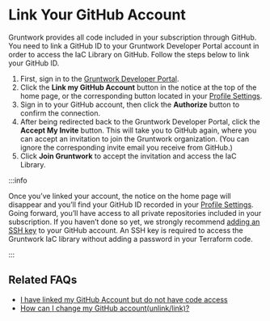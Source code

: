 # Link Your GitHub Account

Gruntwork provides all code included in your subscription through GitHub. You need to link a GitHub ID to your Gruntwork Developer Portal account in order to access the IaC Library on GitHub. Follow the steps below to link your GitHub ID.

1. First, sign in to the [Gruntwork Developer Portal](https://app.gruntwork.io).
2. Click the **Link my GitHub Account** button in the notice at the top of the home page, or the corresponding button located in your [Profile Settings](https://app.gruntwork.io/settings/profile).
3. Sign in to your GitHub account, then click the **Authorize** button to confirm the connection.
4. After being redirected back to the Gruntwork Developer Portal, click the **Accept My Invite** button. This will take you to GitHub again, where you can accept an invitation to join the Gruntwork organization. (You can ignore the corresponding invite email you receive from GitHub.)
5. Click **Join Gruntwork** to accept the invitation and access the IaC Library.

:::info

Once you’ve linked your account, the notice on the home page will disappear and you’ll find your GitHub ID recorded in your [Profile Settings](https://app.gruntwork.io/settings/profile). Going forward, you’ll have access to all private repositories included in your subscription. If you haven’t done so yet, we strongly recommend [adding an SSH key](https://docs.github.com/en/authentication/connecting-to-github-with-ssh/generating-a-new-ssh-key-and-adding-it-to-the-ssh-agent) to your GitHub account. An SSH key is required to access the Gruntwork IaC library without adding a password in your Terraform code.

:::

## Related FAQs

- [I have linked my GitHub Account but do not have code access](https://github.com/orgs/gruntwork-io/discussions/715)
- [How can I change my GitHub account(unlink/link)?](https://github.com/orgs/gruntwork-io/discussions/713)


<!-- ##DOCS-SOURCER-START
{
  "sourcePlugin": "local-copier",
  "hash": "3508aa52df06adc08da5233176740dfd"
}
##DOCS-SOURCER-END -->
